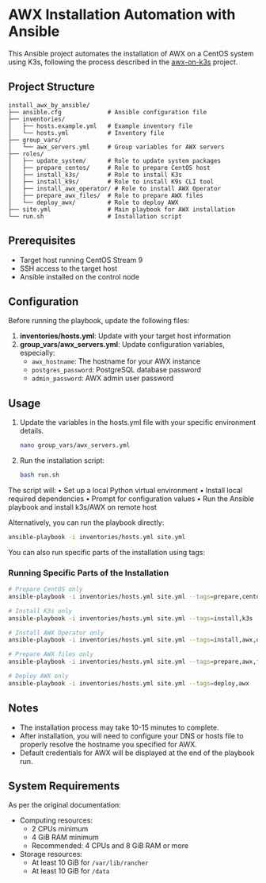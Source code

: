 # AWX Installation Automation with Ansible

This Ansible project automates the installation of AWX on a CentOS system using K3s, following the process described in the [awx-on-k3s](https://github.com/kurokobo/awx-on-k3s) project.

## Project Structure

```text
install_awx_by_ansible/
├── ansible.cfg             # Ansible configuration file
├── inventories/
│   ├── hosts.example.yml   # Example inventory file
│   └── hosts.yml           # Inventory file
├── group_vars/
│   └── awx_servers.yml     # Group variables for AWX servers
├── roles/
│   ├── update_system/      # Role to update system packages
│   ├── prepare_centos/     # Role to prepare CentOS host
│   ├── install_k3s/        # Role to install K3s
│   ├── install_k9s/        # Role to install K9s CLI tool
│   ├── install_awx_operator/ # Role to install AWX Operator
│   ├── prepare_awx_files/  # Role to prepare AWX files
│   └── deploy_awx/         # Role to deploy AWX
├── site.yml                # Main playbook for AWX installation
└── run.sh                  # Installation script
```

## Prerequisites

- Target host running CentOS Stream 9
- SSH access to the target host
- Ansible installed on the control node

## Configuration

Before running the playbook, update the following files:

1. **inventories/hosts.yml**: Update with your target host information
2. **group_vars/awx_servers.yml**: Update configuration variables, especially:
   - `awx_hostname`: The hostname for your AWX instance
   - `postgres_password`: PostgreSQL database password
   - `admin_password`: AWX admin user password

## Usage

1. Update the variables in the hosts.yml file with your specific environment details.

    ```bash
    nano group_vars/awx_servers.yml
    ```

2. Run the installation script:

    ```bash
    bash run.sh
    ```

The script will:
  • Set up a local Python virtual environment
  • Install local required dependencies
  • Prompt for configuration values
  • Run the Ansible playbook and install k3s/AWX on remote host

Alternatively, you can run the playbook directly:

```bash
ansible-playbook -i inventories/hosts.yml site.yml
```

You can also run specific parts of the installation using tags:

### Running Specific Parts of the Installation

```bash
# Prepare CentOS only
ansible-playbook -i inventories/hosts.yml site.yml --tags=prepare,centos

# Install K3s only
ansible-playbook -i inventories/hosts.yml site.yml --tags=install,k3s

# Install AWX Operator only
ansible-playbook -i inventories/hosts.yml site.yml --tags=install,awx,operator

# Prepare AWX files only
ansible-playbook -i inventories/hosts.yml site.yml --tags=prepare,awx,files

# Deploy AWX only
ansible-playbook -i inventories/hosts.yml site.yml --tags=deploy,awx
```

## Notes

- The installation process may take 10-15 minutes to complete.
- After installation, you will need to configure your DNS or hosts file to properly resolve the hostname you specified for AWX.
- Default credentials for AWX will be displayed at the end of the playbook run.

## System Requirements

As per the original documentation:

- Computing resources:
  - 2 CPUs minimum
  - 4 GiB RAM minimum
  - Recommended: 4 CPUs and 8 GiB RAM or more
- Storage resources:
  - At least 10 GiB for `/var/lib/rancher`
  - At least 10 GiB for `/data`
